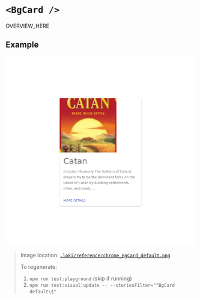 # `<BgCard />`

OVERVIEW_HERE

## Example

![BgCard](../../../.loki/reference/chrome_BgCard_default.png)

> Image location: [`.loki/reference/chrome_BgCard_default.png`](../../../.loki/reference/chrome_BgCard_default.png)
> 
> To regenerate: 
> 1. `npm run test:playground` (skip if running)
> 1. `npm run test:visual:update -- --storiesFilter="^BgCard default\$"`